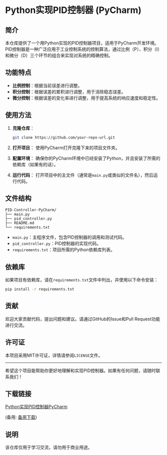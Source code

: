 # Python实现PID控制器 (PyCharm)

## 简介
本仓库提供了一个用Python实现的PID控制器项目，适用于PyCharm开发环境。PID控制器是一种广泛应用于工业控制系统的控制算法，通过比例（P）、积分（I）和微分（D）三个环节的组合来实现对系统的精确控制。

## 功能特点
- **比例控制**：根据当前误差进行调整。
- **积分控制**：根据误差的累积进行调整，用于消除稳态误差。
- **微分控制**：根据误差的变化率进行调整，用于提高系统的响应速度和稳定性。

## 使用方法
1. **克隆仓库**：
   ```bash
   git clone https://github.com/your-repo-url.git
   ```
2. **打开项目**：
   使用PyCharm打开克隆下来的项目文件夹。

3. **配置环境**：
   确保你的PyCharm环境中已经安装了Python，并且安装了所需的依赖库（如果有的话）。

4. **运行代码**：
   打开项目中的主文件（通常是`main.py`或类似的文件名），然后运行代码。

## 文件结构
```
PID-Controller-PyCharm/
├── main.py
├── pid_controller.py
├── README.md
└── requirements.txt
```

- `main.py`：主程序文件，包含PID控制器的调用和测试代码。
- `pid_controller.py`：PID控制器的实现代码。
- `requirements.txt`：项目所需的Python依赖库列表。

## 依赖库
如果项目有依赖库，请在`requirements.txt`文件中列出，并使用以下命令安装：
```bash
pip install -r requirements.txt
```

## 贡献
欢迎大家贡献代码，提出问题和建议。请通过GitHub的Issue和Pull Request功能进行交流。

## 许可证
本项目采用MIT许可证，详情请参阅`LICENSE`文件。

---

希望这个项目能帮助你更好地理解和实现PID控制器。如果有任何问题，请随时联系我们！

## 下载链接
[Python实现PID控制器PyCharm](https://pan.quark.cn/s/e4c71677c35f) 

(备用: [备用下载](https://pan.baidu.com/s/1Xrh-8z1XCEXUAbGT2p3H9A?pwd=1234))

## 说明

该仓库仅用于学习交流，请勿用于商业用途。
